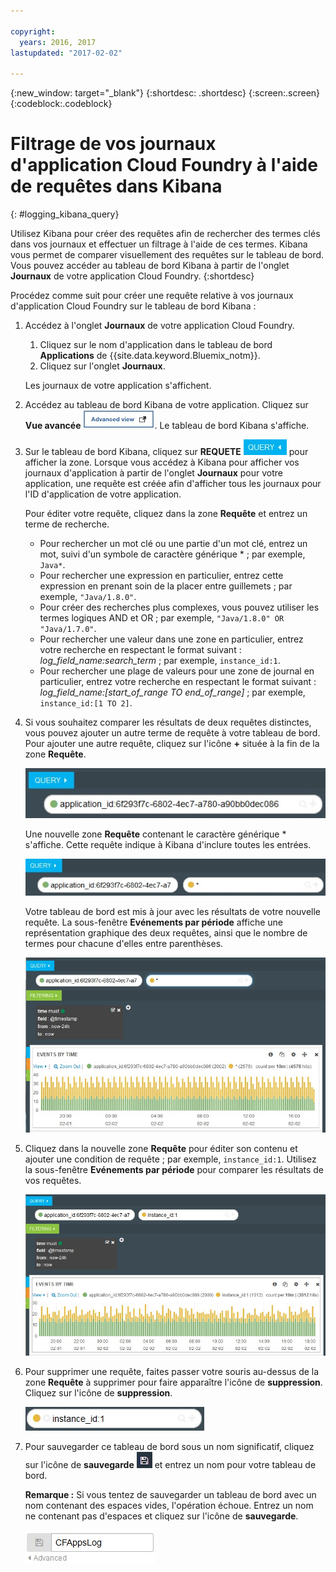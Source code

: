 ```yaml
---

copyright:
  years: 2016, 2017
lastupdated: "2017-02-02"

---
```


{:new_window: target="_blank"}
{:shortdesc: .shortdesc}
{:screen:.screen}
{:codeblock:.codeblock}


# Filtrage de vos journaux d'application Cloud Foundry à l'aide de requêtes dans Kibana
{: #logging_kibana_query}

Utilisez Kibana pour créer des requêtes afin de rechercher des termes clés dans vos journaux et effectuer un filtrage à l'aide de ces termes. Kibana vous permet de comparer visuellement des requêtes sur le tableau de bord. Vous pouvez accéder au tableau de bord Kibana à partir de l'onglet **Journaux** de votre application Cloud Foundry. 
{:shortdesc}

Procédez comme suit pour créer une requête relative à vos journaux d'application Cloud Foundry sur le tableau de bord Kibana :

1. Accédez à l'onglet **Journaux** de votre application Cloud Foundry. 

    1. Cliquez sur le nom d'application dans le tableau de bord **Applications** de {{site.data.keyword.Bluemix_notm}}.
    2. Cliquez sur l'onglet **Journaux**. 
    
    Les journaux de votre application s'affichent.

2. Accédez au tableau de bord Kibana de votre application. Cliquez sur **Vue avancée** ![Lien Vue avancée](images/logging_advanced_view.jpg "Lien Vue avancée"). Le tableau de bord Kibana s'affiche.

3. Sur le tableau de bord Kibana, cliquez sur **REQUETE** ![Icône de requête](images/logging_query.jpg "Icône de requête") pour afficher la zone. Lorsque vous accédez à Kibana pour afficher vos journaux d'application à partir de l'onglet **Journaux** pour votre application, une requête est créée afin d'afficher tous les journaux pour l'ID d'application de votre application.
	
    Pour éditer votre requête, cliquez dans la zone **Requête** et entrez un terme de recherche.

    * Pour rechercher un mot clé ou une partie d'un mot clé, entrez un mot, suivi d'un symbole de caractère générique \* ; par exemple, `Java*`. 
	* Pour rechercher une expression en particulier, entrez cette expression en prenant soin de la placer entre guillemets ; par exemple, `"Java/1.8.0"`.
	* Pour créer des recherches plus complexes, vous pouvez utiliser les termes logiques AND et OR ; par exemple, `"Java/1.8.0" OR "Java/1.7.0"`.
	* Pour rechercher une valeur dans une zone en particulier, entrez votre recherche en respectant le format suivant : *log_field_name:search_term* ; par exemple, `instance_id:1`.
	* Pour rechercher une plage de valeurs pour une zone de journal en particulier, entrez votre recherche en respectant le format suivant : *log_field_name:[start_of_range TO end_of_range]* ; par exemple, `instance_id:[1 TO 2]`.

4. Si vous souhaitez comparer les résultats de deux requêtes distinctes, vous pouvez ajouter un autre terme de requête à votre tableau de bord. Pour ajouter une autre requête, cliquez sur l'icône **+** située à la fin de la zone **Requête**.

    ![Zone Requête](images/logging_query_field.jpg "Zone Requête")
	
    Une nouvelle zone **Requête** contenant le caractère générique \* s'affiche. Cette requête indique à Kibana d'inclure toutes les entrées.
	
    ![Zone Requête supplémentaire](images/logging_additional_query_field.jpg "Zone Requête supplémentaire")
	
    Votre tableau de bord est mis à jour avec les résultats de votre nouvelle requête. La sous-fenêtre **Evénements par période** affiche une représentation graphique des deux requêtes, ainsi que le nombre de termes pour chacune d'elles entre parenthèses. 
	
    ![Graphique représentant les deux requêtes affiché dans le tableau de bord](images/logging_dashboard_queries.jpg "Graphique représentant les deux requêtes affiché dans le tableau de bord")
	
5. Cliquez dans la nouvelle zone **Requête** pour éditer son contenu et ajouter une condition de requête ; par exemple, `instance_id:1`. Utilisez la sous-fenêtre **Evénements par période** pour comparer les résultats de vos requêtes.

    ![Graphique représentant les deux requêtes affiché dans le tableau de bord](images/logging_dashboard_queries2.jpg "Graphique représentant les deux requêtes affiché dans le tableau de bord")

6. Pour supprimer une requête, faites passer votre souris au-dessus de la zone **Requête** à supprimer pour faire apparaître l'icône de **suppression**. Cliquez sur l'icône de **suppression**.

    ![Zone de requête avec l'icône de suppression](images/logging_delete_query.jpg "Zone de requête avec l'icône de suppression")

7. Pour sauvegarder ce tableau de bord sous un nom significatif, cliquez sur l'icône de **sauvegarde** ![Icône de sauvegarde](images/logging_save.jpg "Icône de sauvegarde") et entrez un nom pour votre tableau de bord. 

    **Remarque :** Si vous tentez de sauvegarder un tableau de bord avec un nom contenant des espaces vides, l'opération échoue. Entrez un nom ne contenant pas d'espaces et cliquez sur l'icône de **sauvegarde**.

    ![Sauvegarde d'un nom de tableau de bord](images/logging_save_dashboard.jpg "Sauvegarde d'un nom de tableau de bord")



